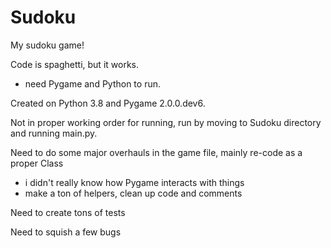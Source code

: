 # Sudoku
My sudoku game!

Code is spaghetti, but it works.
  - need Pygame and Python to run.
  
Created on Python 3.8 and Pygame 2.0.0.dev6.

Not in proper working order for running, run by moving to Sudoku directory and running main.py.

Need to do some major overhauls in the game file, mainly re-code as a proper Class
  - i didn't really know how Pygame interacts with things
  - make a ton of helpers, clean up code and comments
  
Need to create tons of tests

Need to squish a few bugs
